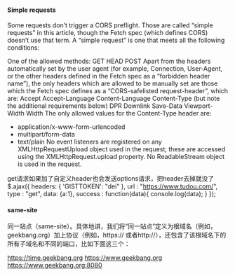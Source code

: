 #### Simple requests
Some requests don’t trigger a CORS preflight. Those are called “simple requests” in this article, though the Fetch spec (which defines CORS) doesn’t use that term. A “simple request” is one that meets all the following conditions:

One of the allowed methods:
GET
HEAD
POST
Apart from the headers automatically set by the user agent (for example, Connection, User-Agent, or the other headers defined in the Fetch spec as a “forbidden header name”), the only headers which are allowed to be manually set are those which the Fetch spec defines as a “CORS-safelisted request-header”, which are:
Accept
Accept-Language
Content-Language
Content-Type (but note the additional requirements below)
DPR
Downlink
Save-Data
Viewport-Width
Width
The only allowed values for the Content-Type header are:
- application/x-www-form-urlencoded
- multipart/form-data
- text/plain
No event listeners are registered on any XMLHttpRequestUpload object used in the request; these are accessed using the XMLHttpRequest.upload property.
No ReadableStream object is used in the request.

get请求如果加了自定义header也会发送options请求，把header去掉就没了
$.ajax({
    headers: {
        'GISTTOKEN': "dei"
    },
    url : "https://www.tudou.com/",
    type : "get",
    data: {a:1},
    success : function(data){
        console.log(data);
    }
});


#### same-site
同一站点（same-site）。具体地讲，我们将“同一站点”定义为根域名（例如，geekbang.org）加上协议（例如，https:// 或者http://），还包含了该根域名下的所有子域名和不同的端口，比如下面这三个：

https://time.geekbang.org
https://www.geekbang.org
https://www.geekbang.org:8080